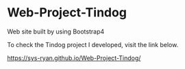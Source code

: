 # Web-Project-Tindog
Web site built by using Bootstrap4

To check the Tindog project I developed, visit the link below. 

https://sys-ryan.github.io/Web-Project-Tindog/

